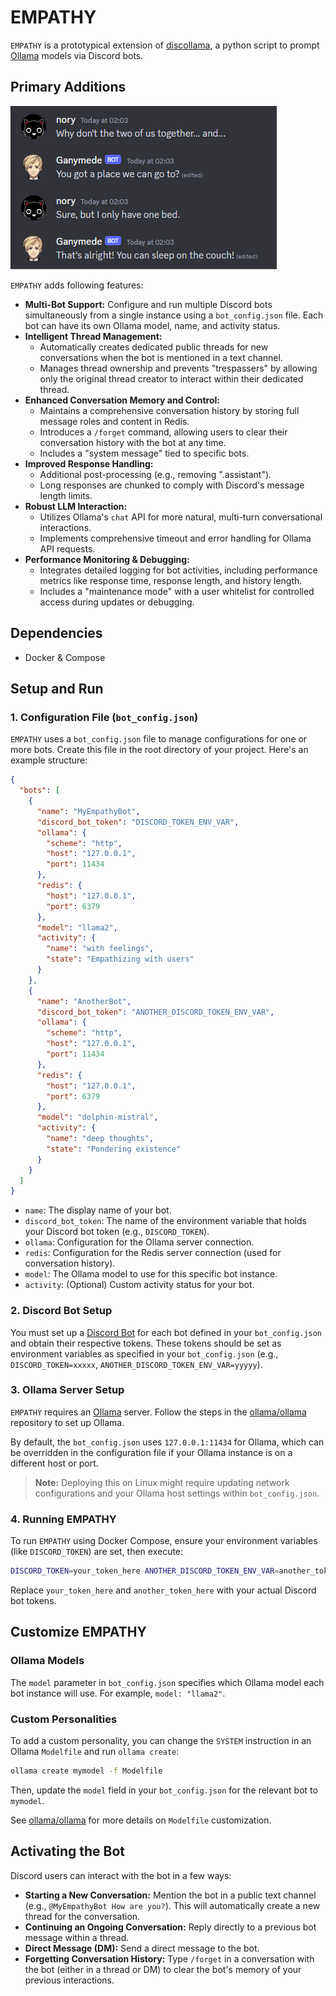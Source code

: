 # EMPATHY

`EMPATHY` is a prototypical extension of [discollama](https://github.com/mxyng/discollama), a python script to prompt [Ollama](https://github.com/jmorganca/ollama) models via Discord bots.

## Primary Additions
![env_250](resources/1Bed.png)

`EMPATHY` adds following features:

* **Multi-Bot Support:** Configure and run multiple Discord bots simultaneously from a single instance using a `bot_config.json` file. Each bot can have its own Ollama model, name, and activity status.
* **Intelligent Thread Management:**
    * Automatically creates dedicated public threads for new conversations when the bot is mentioned in a text channel.
    * Manages thread ownership and prevents "trespassers" by allowing only the original thread creator to interact within their dedicated thread.
* **Enhanced Conversation Memory and Control:**
    * Maintains a comprehensive conversation history by storing full message roles and content in Redis.
    * Introduces a `/forget` command, allowing users to clear their conversation history with the bot at any time.
    * Includes a "system message" tied to specific bots.
* **Improved Response Handling:**
    * Additional post-processing (e.g., removing ".assistant").
    * Long responses are chunked to comply with Discord's message length limits.
* **Robust LLM Interaction:**
    * Utilizes Ollama's `chat` API for more natural, multi-turn conversational interactions.
    * Implements comprehensive timeout and error handling for Ollama API requests.
* **Performance Monitoring & Debugging:**
    * Integrates detailed logging for bot activities, including performance metrics like response time, response length, and history length.
    * Includes a "maintenance mode" with a user whitelist for controlled access during updates or debugging.

## Dependencies
-   Docker & Compose

## Setup and Run

### 1. Configuration File (`bot_config.json`)

`EMPATHY` uses a `bot_config.json` file to manage configurations for one or more bots. Create this file in the root directory of your project. Here's an example structure:

```json
{
  "bots": [
    {
      "name": "MyEmpathyBot",
      "discord_bot_token": "DISCORD_TOKEN_ENV_VAR",
      "ollama": {
        "scheme": "http",
        "host": "127.0.0.1",
        "port": 11434
      },
      "redis": {
        "host": "127.0.0.1",
        "port": 6379
      },
      "model": "llama2",
      "activity": {
        "name": "with feelings",
        "state": "Empathizing with users"
      }
    },
    {
      "name": "AnotherBot",
      "discord_bot_token": "ANOTHER_DISCORD_TOKEN_ENV_VAR",
      "ollama": {
        "scheme": "http",
        "host": "127.0.0.1",
        "port": 11434
      },
      "redis": {
        "host": "127.0.0.1",
        "port": 6379
      },
      "model": "dolphin-mistral",
      "activity": {
        "name": "deep thoughts",
        "state": "Pondering existence"
      }
    }
  ]
}

````

  * `name`: The display name of your bot.
  * `discord_bot_token`: The name of the environment variable that holds your Discord bot token (e.g., `DISCORD_TOKEN`).
  * `ollama`: Configuration for the Ollama server connection.
  * `redis`: Configuration for the Redis server connection (used for conversation history).
  * `model`: The Ollama model to use for this specific bot instance.
  * `activity`: (Optional) Custom activity status for your bot.

### 2\. Discord Bot Setup

You must set up a [Discord Bot](https://discord.com/developers/applications) for each bot defined in your `bot_config.json` and obtain their respective tokens. These tokens should be set as environment variables as specified in your `bot_config.json` (e.g., `DISCORD_TOKEN=xxxxx`, `ANOTHER_DISCORD_TOKEN_ENV_VAR=yyyyy`).

### 3\. Ollama Server Setup

`EMPATHY` requires an [Ollama](https://github.com/ollama/ollama) server. Follow the steps in the [ollama/ollama](https://github.com/ollama/ollama) repository to set up Ollama.

By default, the `bot_config.json` uses `127.0.0.1:11434` for Ollama, which can be overridden in the configuration file if your Ollama instance is on a different host or port.

> **Note:** Deploying this on Linux might require updating network configurations and your Ollama host settings within `bot_config.json`.

### 4\. Running EMPATHY

To run `EMPATHY` using Docker Compose, ensure your environment variables (like `DISCORD_TOKEN`) are set, then execute:

```bash
DISCORD_TOKEN=your_token_here ANOTHER_DISCORD_TOKEN_ENV_VAR=another_token_here docker compose up
```

Replace `your_token_here` and `another_token_here` with your actual Discord bot tokens.

## Customize EMPATHY

### Ollama Models

The `model` parameter in `bot_config.json` specifies which Ollama model each bot instance will use. For example, `model: "llama2"`.

### Custom Personalities

To add a custom personality, you can change the `SYSTEM` instruction in an Ollama `Modelfile` and run `ollama create`:

```bash
ollama create mymodel -f Modelfile
```

Then, update the `model` field in your `bot_config.json` for the relevant bot to `mymodel`.

See [ollama/ollama](https://github.com/ollama/ollama/blob/main/docs/modelfile.md) for more details on `Modelfile` customization.

## Activating the Bot

Discord users can interact with the bot in a few ways:

  * **Starting a New Conversation:** Mention the bot in a public text channel (e.g., `@MyEmpathyBot How are you?`). This will automatically create a new thread for the conversation.
  * **Continuing an Ongoing Conversation:** Reply directly to a previous bot message within a thread.
  * **Direct Message (DM):** Send a direct message to the bot.
  * **Forgetting Conversation History:** Type `/forget` in a conversation with the bot (either in a thread or DM) to clear the bot's memory of your previous interactions.
